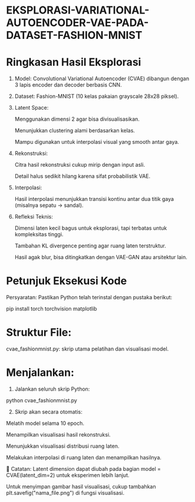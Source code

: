 # EKSPLORASI-VARIATIONAL-AUTOENCODER-VAE-PADA-DATASET-FASHION-MNIST

# Ringkasan Hasil Eksplorasi
1. Model: Convolutional Variational Autoencoder (CVAE) dibangun dengan 3 lapis encoder dan decoder berbasis CNN.

2. Dataset: Fashion-MNIST (10 kelas pakaian grayscale 28x28 piksel).

3. Latent Space:

   Menggunakan dimensi 2 agar bisa divisualisasikan.

   Menunjukkan clustering alami berdasarkan kelas.

   Mampu digunakan untuk interpolasi visual yang smooth antar gaya.

4. Rekonstruksi:

   Citra hasil rekonstruksi cukup mirip dengan input asli.

   Detail halus sedikit hilang karena sifat probabilistik VAE.

5. Interpolasi:

   Hasil interpolasi menunjukkan transisi kontinu antar dua titik gaya (misalnya sepatu → sandal).

6. Refleksi Teknis:

   Dimensi laten kecil bagus untuk eksplorasi, tapi terbatas untuk kompleksitas tinggi.

   Tambahan KL divergence penting agar ruang laten terstruktur.

   Hasil agak blur, bisa ditingkatkan dengan VAE-GAN atau arsitektur lain.

# Petunjuk Eksekusi Kode
Persyaratan:
Pastikan Python telah terinstal dengan pustaka berikut:

pip install torch torchvision matplotlib

# Struktur File:
cvae_fashionmnist.py: skrip utama pelatihan dan visualisasi model.

# Menjalankan:
1. Jalankan seluruh skrip Python:

python cvae_fashionmnist.py

2. Skrip akan secara otomatis:

Melatih model selama 10 epoch.

Menampilkan visualisasi hasil rekonstruksi.

Menunjukkan visualisasi distribusi ruang laten.

Melakukan interpolasi di ruang laten dan menampilkan hasilnya.

📌 Catatan:
Latent dimension dapat diubah pada bagian model = CVAE(latent_dim=2) untuk eksperimen lebih lanjut.

Untuk menyimpan gambar hasil visualisasi, cukup tambahkan plt.savefig("nama_file.png") di fungsi visualisasi.
